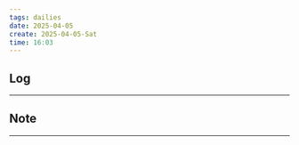 ```yaml
---
tags: dailies  
date: 2025-04-05
create: 2025-04-05-Sat
time: 16:03
---
```

## Log
---


## Note
---

